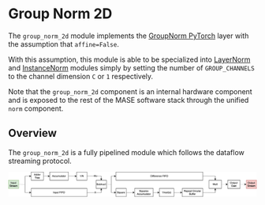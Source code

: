 # Group Norm 2D

The `group_norm_2d` module implements the [GroupNorm PyTorch](https://pytorch.org/docs/stable/generated/torch.nn.GroupNorm.html#groupnorm) layer with the assumption that `affine=False`.

With this assumption, this module is able to be specialized into [LayerNorm](https://pytorch.org/docs/stable/generated/torch.nn.LayerNorm.html) and [InstanceNorm](https://pytorch.org/docs/stable/generated/torch.nn.InstanceNorm2d.html) modules simply by setting the number of `GROUP_CHANNELS` to the channel dimension `C` or `1` respectively.

Note that the `group_norm_2d` component is an internal hardware component and is exposed to the rest of the MASE software stack through the unified `norm` component.

## Overview

The `group_norm_2d` is a fully pipelined module which follows the dataflow streaming protocol.

<p align="center">
  <img src="https://raw.githubusercontent.com/DeepWok/mase/main/docs/source/imgs/hardware/group_norm_2d.png" alt="img">
</p>
